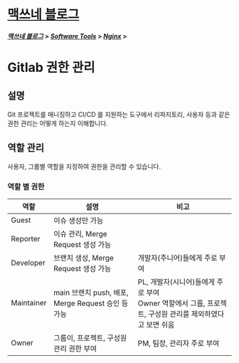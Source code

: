 <link rel="stylesheet" type="text/css" href="/css/style-header.css">
<link href="https://cdn.jsdelivr.net/npm/bootstrap@5.3.0-alpha1/dist/css/bootstrap.min.css" rel="stylesheet" integrity="sha384-GLhlTQ8iRABdZLl6O3oVMWSktQOp6b7In1Zl3/Jr59b6EGGoI1aFkw7cmDA6j6gD" crossorigin="anonymous">

<div class="sticky-top bg-white pt-1 pb-2">
<h1><a href="/">맥쓰네 블로그</a></h1>
<h5> 
<a href="/">맥쓰네 블로그</a>
>
<a href="/software_tools">Software Tools</a>
>
<a href="/software_tools/nginx">Nginx</a>
>
</h5>
</div>

# Gitlab 권한 관리
## 설명
Git 프로젝트를 매니징하고 CI/CD 를 지원하는 도구에서 리파지토리, 사용자 등과 같은 권한 관리는 어떻게 하는지 이해합니다.

## 역할 관리
사용자, 그룹별 역할을 지정하여 권한을 관리할 수 있습니다.

### 역할 별 권한

|역할|설명|비고|
|---|---|---|
|Guest|이슈 생성만 가능||
|Reporter|이슈 관리, Merge Request 생성 가능||
|Developer|브랜치 생성, Merge Request 생성 가능|개발자(주니어)들에게 주로 부여|
|Maintainer|main 브랜치 push, 배포, Merge Request 승인 등 가능|PL, 개발자(시니어)들에게 주로 부여 <br/> Owner 역할에서 그룹, 프로젝트, 구성원 관리를 제외하였다고 보면 쉬움|
|Owner|그룹이, 프로젝트, 구성원 관리 권한 부여|PM, 팀장, 관리자 주로 부여|

